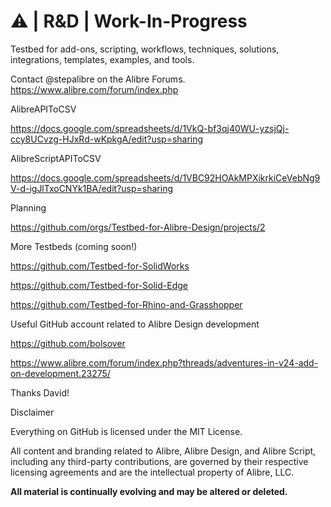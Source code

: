 # ⚠️ | **R&D** | **Work-In-Progress**

Testbed for add-ons, scripting, workflows, techniques, solutions, integrations, templates, examples, and tools.

Contact @stepalibre on the Alibre Forums. https://www.alibre.com/forum/index.php 

AlibreAPIToCSV

https://docs.google.com/spreadsheets/d/1VkQ-bf3qj40WU-yzsjQj-ccy8UCvzg-HJxRd-wKpkgA/edit?usp=sharing

AlibreScriptAPIToCSV

https://docs.google.com/spreadsheets/d/1VBC92HOAkMPXikrkiCeVebNg9V-d-igJlTxoCNYk1BA/edit?usp=sharing

Planning

https://github.com/orgs/Testbed-for-Alibre-Design/projects/2

More Testbeds (coming soon!)

https://github.com/Testbed-for-SolidWorks

https://github.com/Testbed-for-Solid-Edge

https://github.com/Testbed-for-Rhino-and-Grasshopper

Useful GitHub account related to Alibre Design development

https://github.com/bolsover

https://www.alibre.com/forum/index.php?threads/adventures-in-v24-add-on-development.23275/

Thanks David!


Disclaimer

Everything on GitHub is licensed under the MIT License. 

All content and branding related to Alibre, Alibre Design, and Alibre Script, including any third-party contributions, are governed by their respective licensing agreements and are the intellectual property of Alibre, LLC.

**All material is continually evolving and may be altered or deleted.**
